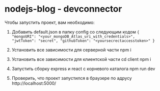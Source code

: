 # nodejs-blog - devconnector
Чтобы запустить проект, вам необходимо:

1. Добавить default.json в папку config со следующим кодом
``{
  "mongoURI": "<your_mongoDB_Atlas_uri_with_credentials>",
  "jwtToken": "secret",
  "githubToken": "<yoursecrectaccesstoken>"
}``

2. Установить все зависимости для серверной части
npm i

3. Установить все зависимости для клиентской части
cd client
npm i

4. Запустить сборку express и react с корневого каталога
npm run dev

5. Проверить, что проект запустился в браузере по адрусу http://localhost:5000/
